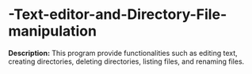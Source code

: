 # -Text-editor-and-Directory-File-manipulation

**Description:**
This program provide functionalities such as editing text, creating directories, deleting directories, listing files, and renaming files.

